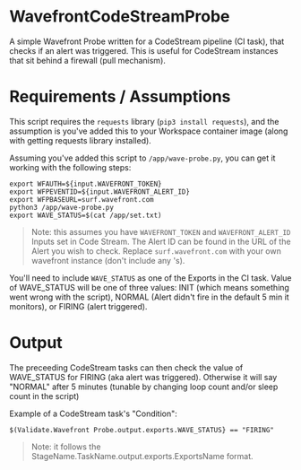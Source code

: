 # WavefrontCodeStreamProbe
A simple Wavefront Probe written for a CodeStream pipeline (CI task), that checks if an alert was triggered. This is useful for CodeStream instances that sit behind a firewall (pull mechanism).

# Requirements / Assumptions
This script requires the `requests` library (`pip3 install requests`), and the assumption is you've added this to your Workspace container image (along with getting requests library installed). 

Assuming you've added this script to `/app/wave-probe.py`, you can get it working with the following steps:
```
export WFAUTH=${input.WAVEFRONT_TOKEN}
export WFPEVENTID=${input.WAVEFRONT_ALERT_ID}
export WFPBASEURL=surf.wavefront.com
python3 /app/wave-probe.py
export WAVE_STATUS=$(cat /app/set.txt)
```
> Note: this assumes you have `WAVEFRONT_TOKEN` and `WAVEFRONT_ALERT_ID` Inputs set in Code Stream. The Alert ID can be found in the URL of the Alert 
you wish to check. Replace `surf.wavefront.com` with your own wavefront instance (don't include any \'s).

You'll need to include `WAVE_STATUS` as one of the Exports in the CI task. Value of WAVE_STATUS will be one of three values: INIT (which means something went wrong with the script), NORMAL (Alert didn't fire in the default 5 min it monitors), or FIRING (alert triggered).

# Output
The preceeding CodeStream tasks can then check the value of WAVE_STATUS for FIRING (aka alert was triggered). Otherwise it will say "NORMAL" after 5 minutes (tunable by changing loop count and/or sleep count in the script)

Example of a CodeStream task's "Condition": 
```
$(Validate.Wavefront Probe.output.exports.WAVE_STATUS} == "FIRING"
```
> Note: it follows the StageName.TaskName.output.exports.ExportsName format.
